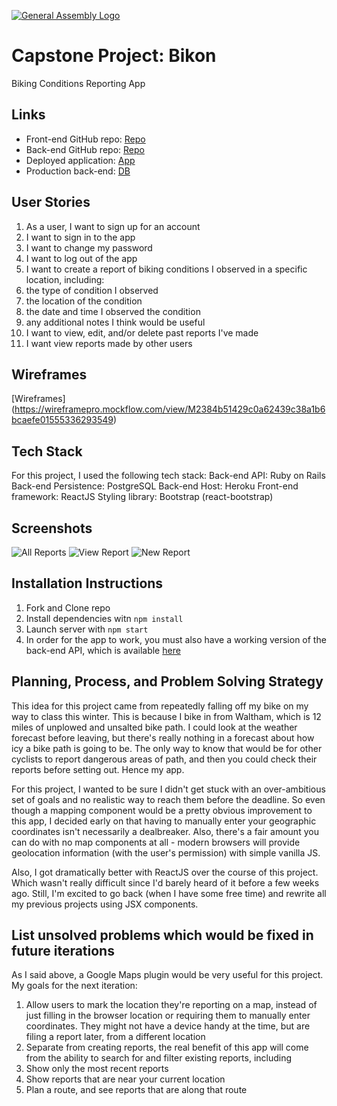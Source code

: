 [![General Assembly Logo](https://camo.githubusercontent.com/1a91b05b8f4d44b5bbfb83abac2b0996d8e26c92/687474703a2f2f692e696d6775722e636f6d2f6b6538555354712e706e67)](https://generalassemb.ly/education/web-development-immersive)

# Capstone Project: Bikon
Biking Conditions Reporting App

## Links
* Front-end GitHub repo: [Repo](https://github.com/acharliekelly/bikon)
* Back-end GitHub repo: [Repo](https://github.com/acharliekelly/bikon-api)
* Deployed application: [App](https://acharliekelly.github.io/bikon)
* Production back-end: [DB](https://bikon-api.herokuapp.com)

## User Stories

1. As a user, I want to sign up for an account
2. I want to sign in to the app
3. I want to change my password
4. I want to log out of the app
5. I want to create a report of biking conditions I observed in a specific location, including:
  1. the type of condition I observed
  2. the location of the condition
  3. the date and time I observed the condition
  4. any additional notes I think would be useful
6. I want to view, edit, and/or delete past reports I've made
7. I want view reports made by other users

## Wireframes

[Wireframes] (https://wireframepro.mockflow.com/view/M2384b51429c0a62439c38a1b6bcaefe01555336293549)

## Tech Stack

For this project, I used the following tech stack:
Back-end API: Ruby on Rails
Back-end Persistence: PostgreSQL
Back-end Host: Heroku
Front-end framework: ReactJS
Styling library: Bootstrap (react-bootstrap)

## Screenshots

![All Reports](https://i.imgur.com/Y1LzSLF.png)
![View Report](https://i.imgur.com/PxDCmRX.png)
![New Report](https://i.imgur.com/iAMO7GI.png)

## Installation Instructions

1. Fork and Clone repo
2. Install dependencies witn `npm install`
3. Launch server with `npm start`
4. In order for the app to work, you must also have a working version of the back-end API, which is available [here](https://github.com/acharliekelly/bikon-api)

## Planning, Process, and Problem Solving Strategy

This idea for this project came from repeatedly falling off my bike on my way to class this winter. This is because I bike in from Waltham, which is 12 miles of unplowed and unsalted bike path. I could look at the weather forecast before leaving, but there's really nothing in a forecast about how icy a bike path is going to be. The only way to know that would be for other cyclists to report dangerous areas of path, and then you could check their reports before setting out. Hence my app.

For this project, I wanted to be sure I didn't get stuck with an over-ambitious set of goals and no realistic way to reach them before the deadline. So even though a mapping component would be a pretty obvious improvement to this app, I decided early on that having to manually enter your geographic coordinates isn't necessarily a dealbreaker. Also, there's a fair amount you can do with no map components at all - modern browsers will provide geolocation information (with the user's permission) with simple vanilla JS.

Also, I got dramatically better with ReactJS over the course of this project. Which wasn't really difficult since I'd barely heard of it before a few weeks ago. Still, I'm excited to go back (when I have some free time) and rewrite all my previous projects using JSX components.

## List unsolved problems which would be fixed in future iterations

As I said above, a Google Maps plugin would be very useful for this project. My goals for the next iteration:
1. Allow users to mark the location they're reporting on a map, instead of just filling in the browser location or requiring them to manually enter coordinates. They might not have a device handy at the time, but are filing a report later, from a different location
2. Separate from creating reports, the real benefit of this app will come from the ability to search for and filter existing reports, including
  1. Show only the most recent reports
  2. Show reports that are near your current location
  3. Plan a route, and see reports that are along that route
